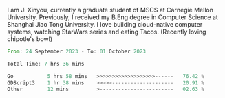 I am Ji Xinyou, currently a graduate student of MSCS at Carnegie Mellon University. Previously, I received my B.Eng degree in Computer Science at Shanghai Jiao Tong University.
I love building cloud-native computer systems, watching StarWars series and eating Tacos. (Recently loving chipotle's bowl)

<!--START_SECTION:waka-->

```rust
From: 24 September 2023 - To: 01 October 2023

Total Time: 7 hrs 36 mins

Go           5 hrs 58 mins   >>>>>>>>>>>>>>>>>>>------   76.42 %
GDScript3    1 hr 38 mins    >>>>>--------------------   20.91 %
Other        12 mins         >------------------------   02.63 %
```

<!--END_SECTION:waka-->
